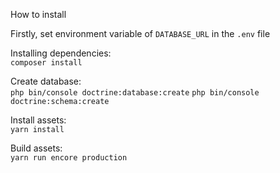 How to install

Firstly, set environment variable of `DATABASE_URL` in the `.env` file

Installing dependencies: <br />
`composer install`

Create database: <br />
`php bin/console doctrine:database:create`
`php bin/console doctrine:schema:create`

Install assets:  <br />
`yarn install`

Build assets:  <br />
`yarn run encore production`